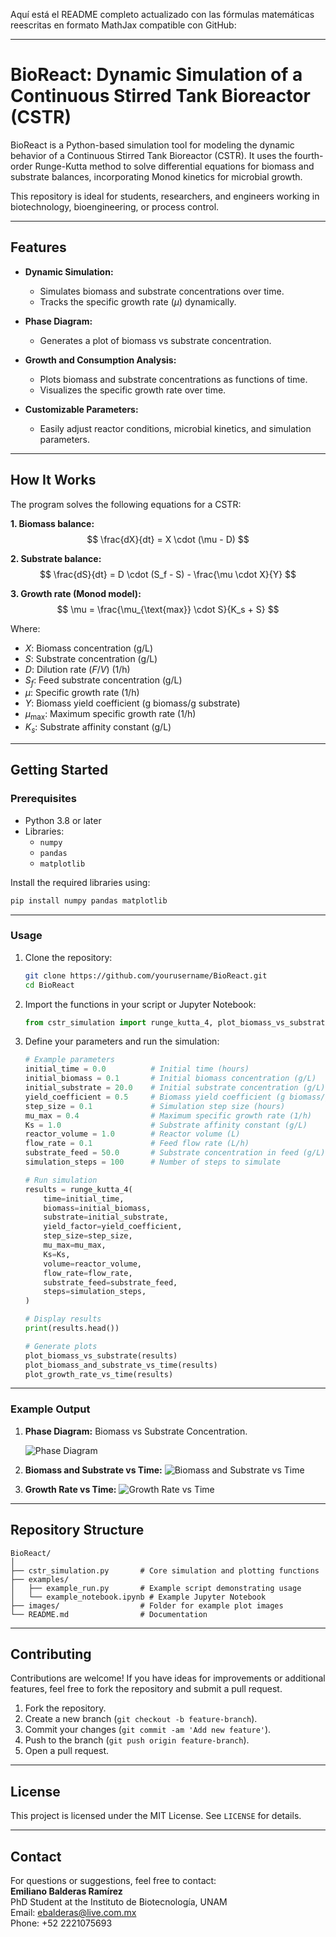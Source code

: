 Aquí está el README completo actualizado con las fórmulas matemáticas reescritas en formato MathJax compatible con GitHub:

---

# BioReact: Dynamic Simulation of a Continuous Stirred Tank Bioreactor (CSTR)

BioReact is a Python-based simulation tool for modeling the dynamic behavior of a Continuous Stirred Tank Bioreactor (CSTR). It uses the fourth-order Runge-Kutta method to solve differential equations for biomass and substrate balances, incorporating Monod kinetics for microbial growth.

This repository is ideal for students, researchers, and engineers working in biotechnology, bioengineering, or process control.

---

## Features

- **Dynamic Simulation:**
  - Simulates biomass and substrate concentrations over time.
  - Tracks the specific growth rate ($\mu$) dynamically.
  
- **Phase Diagram:**
  - Generates a plot of biomass vs substrate concentration.

- **Growth and Consumption Analysis:**
  - Plots biomass and substrate concentrations as functions of time.
  - Visualizes the specific growth rate over time.

- **Customizable Parameters:**
  - Easily adjust reactor conditions, microbial kinetics, and simulation parameters.

---

## How It Works

The program solves the following equations for a CSTR:

**1. Biomass balance:**
$$
\frac{dX}{dt} = X \cdot (\mu - D)
$$

**2. Substrate balance:**
$$
\frac{dS}{dt} = D \cdot (S_f - S) - \frac{\mu \cdot X}{Y}
$$

**3. Growth rate (Monod model):**
$$
\mu = \frac{\mu_{\text{max}} \cdot S}{K_s + S}
$$

Where:

- $X$: Biomass concentration (g/L)
- $S$: Substrate concentration (g/L)
- $D$: Dilution rate ($F / V$) (1/h)
- $S_f$: Feed substrate concentration (g/L)
- $\mu$: Specific growth rate (1/h)
- $Y$: Biomass yield coefficient (g biomass/g substrate)
- $\mu_{\text{max}}$: Maximum specific growth rate (1/h)
- $K_s$: Substrate affinity constant (g/L)

---

## Getting Started

### Prerequisites

- Python 3.8 or later
- Libraries:
  - `numpy`
  - `pandas`
  - `matplotlib`

Install the required libraries using:
```bash
pip install numpy pandas matplotlib
```

---

### Usage

1. Clone the repository:
   ```bash
   git clone https://github.com/yourusername/BioReact.git
   cd BioReact
   ```

2. Import the functions in your script or Jupyter Notebook:
   ```python
   from cstr_simulation import runge_kutta_4, plot_biomass_vs_substrate, plot_biomass_and_substrate_vs_time, plot_growth_rate_vs_time
   ```

3. Define your parameters and run the simulation:
   ```python
   # Example parameters
   initial_time = 0.0          # Initial time (hours)
   initial_biomass = 0.1       # Initial biomass concentration (g/L)
   initial_substrate = 20.0    # Initial substrate concentration (g/L)
   yield_coefficient = 0.5     # Biomass yield coefficient (g biomass/g substrate)
   step_size = 0.1             # Simulation step size (hours)
   mu_max = 0.4                # Maximum specific growth rate (1/h)
   Ks = 1.0                    # Substrate affinity constant (g/L)
   reactor_volume = 1.0        # Reactor volume (L)
   flow_rate = 0.1             # Feed flow rate (L/h)
   substrate_feed = 50.0       # Substrate concentration in feed (g/L)
   simulation_steps = 100      # Number of steps to simulate

   # Run simulation
   results = runge_kutta_4(
       time=initial_time,
       biomass=initial_biomass,
       substrate=initial_substrate,
       yield_factor=yield_coefficient,
       step_size=step_size,
       mu_max=mu_max,
       Ks=Ks,
       volume=reactor_volume,
       flow_rate=flow_rate,
       substrate_feed=substrate_feed,
       steps=simulation_steps,
   )

   # Display results
   print(results.head())

   # Generate plots
   plot_biomass_vs_substrate(results)
   plot_biomass_and_substrate_vs_time(results)
   plot_growth_rate_vs_time(results)
   ```

---

### Example Output

1. **Phase Diagram:**
   Biomass vs Substrate Concentration.

   ![Phase Diagram](images/phase_diagram.png)

2. **Biomass and Substrate vs Time:**
   ![Biomass and Substrate vs Time](images/biomass_substrate_time.png)

3. **Growth Rate vs Time:**
   ![Growth Rate vs Time](images/growth_rate_time.png)

---

## Repository Structure

```
BioReact/
│
├── cstr_simulation.py       # Core simulation and plotting functions
├── examples/
│   ├── example_run.py       # Example script demonstrating usage
│   └── example_notebook.ipynb # Example Jupyter Notebook
├── images/                  # Folder for example plot images
└── README.md                # Documentation
```

---

## Contributing

Contributions are welcome! If you have ideas for improvements or additional features, feel free to fork the repository and submit a pull request.

1. Fork the repository.
2. Create a new branch (`git checkout -b feature-branch`).
3. Commit your changes (`git commit -am 'Add new feature'`).
4. Push to the branch (`git push origin feature-branch`).
5. Open a pull request.

---

## License

This project is licensed under the MIT License. See `LICENSE` for details.

---

## Contact
For questions or suggestions, feel free to contact:  
**Emiliano Balderas Ramírez**  
PhD Student at the Instituto de Biotecnología, UNAM  
Email: [ebalderas@live.com.mx](mailto:ebalderas@live.com.mx)  
Phone: +52 2221075693  

